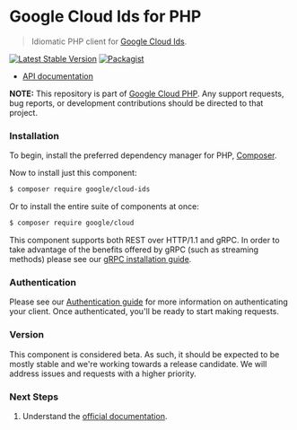 # Google Cloud Ids for PHP

> Idiomatic PHP client for [Google Cloud Ids](https://cloud.google.com/ids).

[![Latest Stable Version](https://poser.pugx.org/google/cloud-ids/v/stable)](https://packagist.org/packages/google/cloud-ids) [![Packagist](https://img.shields.io/packagist/dm/google/cloud-ids.svg)](https://packagist.org/packages/google/cloud-ids)

* [API documentation](https://cloud.google.com/php/docs/reference/cloud-ids/latest)

**NOTE:** This repository is part of [Google Cloud PHP](https://github.com/googleapis/google-cloud-php). Any
support requests, bug reports, or development contributions should be directed to
that project.

### Installation

To begin, install the preferred dependency manager for PHP, [Composer](https://getcomposer.org/).

Now to install just this component:

```sh
$ composer require google/cloud-ids
```

Or to install the entire suite of components at once:

```sh
$ composer require google/cloud
```

This component supports both REST over HTTP/1.1 and gRPC. In order to take advantage of the benefits offered by gRPC (such as streaming methods)
please see our [gRPC installation guide](https://cloud.google.com/php/grpc).

### Authentication

Please see our [Authentication guide](https://github.com/googleapis/google-cloud-php/blob/main/AUTHENTICATION.md) for more information
on authenticating your client. Once authenticated, you'll be ready to start making requests.

### Version

This component is considered beta. As such, it should be expected to be mostly
stable and we're working towards a release candidate. We will address issues
and requests with a higher priority.

### Next Steps

1. Understand the [official documentation](https://cloud.google.com/ids/docs).
